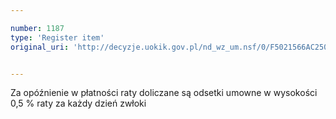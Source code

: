 ```yaml
---

number: 1187
type: 'Register item'
original_uri: 'http://decyzje.uokik.gov.pl/nd_wz_um.nsf/0/F5021566AC250ED6C125730200373FB4?OpenDocument'


---
```


Za opóźnienie w płatności raty doliczane są odsetki umowne w wysokości 0,5 % raty za każdy dzień zwłoki
